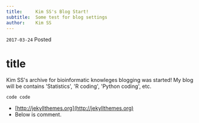 ```yaml
---
title:     Kim SS's Blog Start!
subtitle:  Some test for blog settings
author:    Kim SS
---
```


`2017-03-24` Posted

# title

Kim SS's archive for bioinformatic knowleges blogging was started!
My blog will be contains 'Statistics', 'R coding', 'Python coding', etc.

```
code code
```

* [http://jekyllthemes.org](http://jekyllthemes.org)
* Below is comment.
